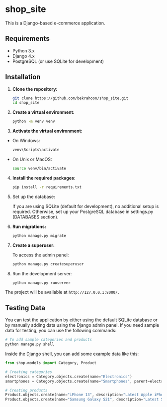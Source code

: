 # shop_site

This is a Django-based e-commerce application.

## Requirements
- Python 3.x
- Django 4.x
- PostgreSQL (or use SQLite for development)

## Installation

1. **Clone the repository:**

   ```bash
   git clone https://github.com/bekrahoon/shop_site.git
   cd shop_site
    ```

2. **Create a virtual environment:**
   ```bash
   python -m venv venv
    ```
3. **Activate the virtual environment:**
* On Windows: 
    ```bash
    venv\Scripts\activate
    ```
* On Unix or MacOS:
  ```bash
  source venv/bin/activate
  ```
4. **Install the required packages:**
   ```bash
   pip install -r requirements.txt
   ```
5. Set up the database:

    If you are using SQLite (default for development), no additional setup is required. Otherwise, set up your PostgreSQL database in settings.py (DATABASES section).

6. **Run migrations:**
    ```bash
    python manage.py migrate
    ```
7. **Create a superuser:**
   
    To access the admin panel:
    ```bash
    python manage.py createsuperuser
    ```

8. Run the development server:
    ```bash
    python manage.py runserver
    ```
The project will be available at `http://127.0.0.1:8000/.`

## Testing Data
You can test the application by either using the default SQLite database or by manually adding data using the Django admin panel. If you need sample data for testing, you can use the following commands:
```bash
# To add sample categories and products
python manage.py shell
```
Inside the Django shell, you can add some example data like this:

```python
from shop.models import Category, Product

# Creating categories
electronics = Category.objects.create(name="Electronics")
smartphones = Category.objects.create(name="Smartphones", parent=electronics)

# Creating products
Product.objects.create(name="iPhone 13", description="Latest Apple iPhone", price=999.99, category=smartphones)
Product.objects.create(name="Samsung Galaxy S21", description="Latest Samsung smartphone", price=799.99, category=smartphones)
```
